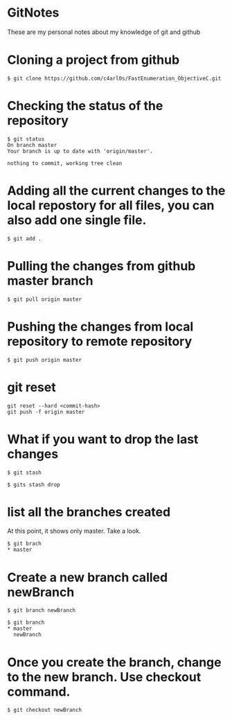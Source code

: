 # GitNotes

These are my personal notes about my knowledge of git and github

# Cloning a project from github

``` console
$ git clone https://github.com/c4arl0s/FastEnumeration_ObjectiveC.git
```
# Checking the status of the repository

``` console
$ git status
On branch master
Your branch is up to date with 'origin/master'.

nothing to commit, working tree clean
```

# Adding all the current changes to the local repostory for all files, you can also add one single file.

``` console
$ git add .
```

# Pulling the changes from github master branch

``` console
$ git pull origin master
```

# Pushing the changes from local repository to remote repository

``` console
$ git push origin master
```

# git reset

``` console
git reset --hard <commit-hash>
git push -f origin master
```

# What if you want to drop the last changes

``` console
$ git stash
```

``` console
$ gits stash drop
```

# list all the branches created

At this point, it shows only master. Take a look.

``` console
$ git brach
* master
```

# Create a new branch called newBranch

``` console
$ git branch newBranch
```

``` console
$ git branch
* master
  newBranch
```

# Once you create the branch, change to the new branch. Use checkout command.

``` console
$ git checkout newBranch
```










